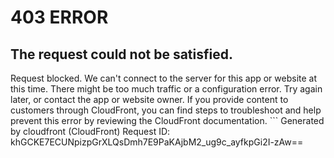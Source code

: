 # 403 ERROR

## The request could not be satisfied.

Request blocked. We can't connect to the server for this app or website at this time. There might be too much traffic or a configuration error. Try again later, or contact the app or website owner. If you provide content to customers through CloudFront, you can find steps to troubleshoot and help prevent this error by reviewing the CloudFront documentation. ```
Generated by cloudfront (CloudFront)
Request ID: khGCKE7ECUNpizpGrXLQsDmh7E9PaKAjbM2_ug9c_ayfkpGi2I-zAw==

```

